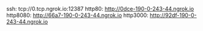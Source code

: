 ssh: tcp://0.tcp.ngrok.io:12387 
http80: http://0dce-190-0-243-44.ngrok.io 
http8080: http://66a7-190-0-243-44.ngrok.io 
http3000: http://92df-190-0-243-44.ngrok.io 
